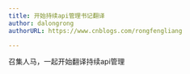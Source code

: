 ```yaml
---
title: 开始持续api管理书记翻译
author: dalongrong
authorURL: https://www.cnblogs.com/rongfengliang

---
```


召集人马，一起开始翻译持续api管理<Continuous API Management> 